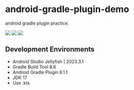 # android-gradle-plugin-demo

android gradle plugin practice.

![](https://img.shields.io/badge/Gradle-8.1.1-orange.svg)
![](https://img.shields.io/badge/AndroidStudio-2023.3.1%20Patch%201-green.svg)
![](https://img.shields.io/badge/JDK-17-red.svg)

## Development Environments

- Android Studio Jellyfish | 2023.3.1
- Gradle Build Tool 8.6
- Android Gradle Plugin 8.1.1
- JDK 17
- Use .kts
